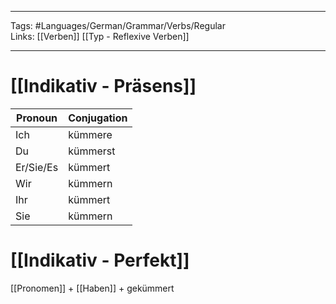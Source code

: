 ___
Tags: #Languages/German/Grammar/Verbs/Regular  
Links: [[Verben]] [[Typ - Reflexive Verben]]
___
# [[Indikativ - Präsens]]
Pronoun|Conjugation
------------ | ------------
Ich | kümmere
Du | kümmerst
Er/Sie/Es | kümmert
Wir | kümmern
Ihr | kümmert
Sie | kümmern


# [[Indikativ - Perfekt]]
[[Pronomen]] + [[Haben]] + gekümmert